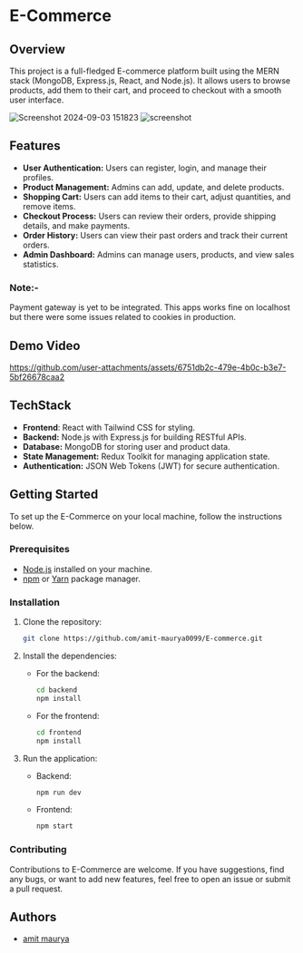 # E-Commerce 
## Overview
This project is a full-fledged E-commerce platform built using the MERN stack (MongoDB, Express.js, React, and Node.js). It allows users to browse products, add them to their cart, and proceed to checkout with a smooth user interface.

![Screenshot 2024-09-03 151823](https://github.com/user-attachments/assets/980bc57b-e974-4365-8ea6-e499a8bd6263)
![screenshot](https://github.com/user-attachments/assets/cdd35ddf-e93c-4d43-a476-65879724b6a9)


## Features
- **User Authentication:** Users can register, login, and manage their profiles.
- **Product Management:** Admins can add, update, and delete products.
- **Shopping Cart:** Users can add items to their cart, adjust quantities, and remove items.
- **Checkout Process:** Users can review their orders, provide shipping details, and make payments.
- **Order History:** Users can view their past orders and track their current orders.
- **Admin Dashboard:** Admins can manage users, products, and view sales statistics.
  
 ### Note:-
  Payment gateway is yet to be integrated. This apps works fine on localhost but there were some issues related to cookies in production.

 ## Demo Video
 https://github.com/user-attachments/assets/6751db2c-479e-4b0c-b3e7-5bf26678caa2


 
## TechStack
- **Frontend**: React with Tailwind CSS for styling.
- **Backend:** Node.js with Express.js for building RESTful APIs.
- **Database:** MongoDB for storing user and product data.
- **State Management:** Redux Toolkit for managing application state.
- **Authentication:** JSON Web Tokens (JWT) for secure authentication.


## Getting Started

To set up the E-Commerce on your local machine, follow the instructions below.

### Prerequisites

- [Node.js](https://nodejs.org) installed on your machine.
- [npm](https://www.npmjs.com/) or [Yarn](https://yarnpkg.com/) package manager.

### Installation

1. Clone the repository:
    ```bash
    git clone https://github.com/amit-maurya0099/E-commerce.git
   
    ```

2. Install the dependencies:
    - For the backend:
      ```bash
      cd backend
      npm install
      ```
    - For the frontend:
      ```bash
      cd frontend
      npm install
      ```

3. Run the application:
    - Backend:
      ```bash
      npm run dev
      ```
    - Frontend:
      ```bash
      npm start
      ```
### Contributing

Contributions to E-Commerce are welcome. If you have suggestions, find any bugs, or want to add new features, feel free to open an issue or submit a pull request.

## Authors

- [amit maurya](https://www.github.com/amit-maurya0099)

